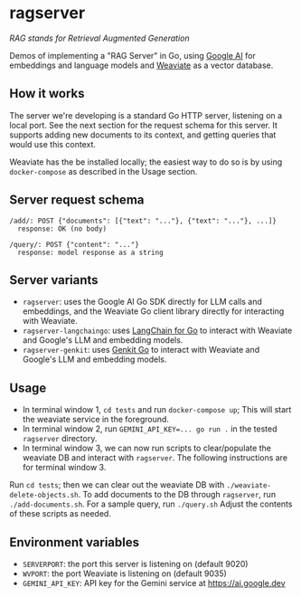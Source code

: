 # ragserver

*RAG stands for Retrieval Augmented Generation*

Demos of implementing a "RAG Server" in Go, using [Google
AI](https://ai.google.dev/) for embeddings and language models and
[Weaviate](https://weaviate.io/) as a vector database.


## How it works

The server we're developing is a standard Go HTTP server, listening on a local
port. See the next section for the request schema for this server. It supports
adding new documents to its context, and getting queries that would use this
context.

Weaviate has the be installed locally; the easiest way to do so is by using
`docker-compose` as described in the Usage section.

## Server request schema

```
/add/: POST {"documents": [{"text": "..."}, {"text": "..."}, ...]}
  response: OK (no body)

/query/: POST {"content": "..."}
  response: model response as a string
```

## Server variants

* `ragserver`: uses the Google AI Go SDK directly for LLM calls and embeddings,
  and the Weaviate Go client library directly for interacting with Weaviate.
* `ragserver-langchaingo`: uses [LangChain for Go](https://github.com/tmc/langchaingo)
  to interact with Weaviate and Google's LLM and embedding models.
* `ragserver-genkit`: uses [Genkit Go](https://firebase.google.com/docs/genkit-go/get-started-go)
  to interact with Weaviate and Google's LLM and embedding models.

## Usage

* In terminal window 1, `cd tests` and run `docker-compose up`;
  This will start the weaviate service in the foreground.
* In terminal window 2, run `GEMINI_API_KEY=... go run .` in the tested
  `ragserver` directory.
* In terminal window 3, we can now run scripts to clear/populate the
  weaviate DB and interact with `ragserver`. The following instructions are
  for terminal window 3.

Run `cd tests`; then we can clear out the weaviate DB with
`./weaviate-delete-objects.sh`. To add documents to the DB through `ragserver`,
run `./add-documents.sh`. For a sample query, run `./query.sh`
Adjust the contents of these scripts as needed.

## Environment variables

* `SERVERPORT`: the port this server is listening on (default 9020)
* `WVPORT`: the port Weaviate is listening on (default 9035)
* `GEMINI_API_KEY`: API key for the Gemini service at https://ai.google.dev
